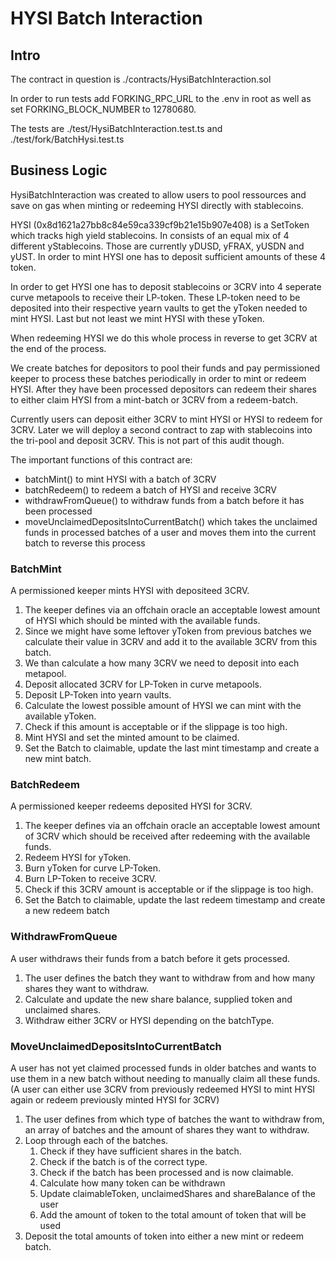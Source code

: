 # HYSI Batch Interaction

## Intro
The contract in question is ./contracts/HysiBatchInteraction.sol

In order to run tests add FORKING_RPC_URL to the .env in root as well as set FORKING_BLOCK_NUMBER to 12780680.

The tests are ./test/HysiBatchInteraction.test.ts and ./test/fork/BatchHysi.test.ts

## Business Logic
HysiBatchInteraction was created to allow users to pool ressources and save on gas when minting or redeeming HYSI directly with stablecoins.

HYSI (0x8d1621a27bb8c84e59ca339cf9b21e15b907e408) is a SetToken which tracks high yield stablecoins. In consists of an equal mix of 4 different yStablecoins. Those are currently yDUSD, yFRAX, yUSDN and yUST. In order to mint HYSI one has to deposit sufficient amounts of these 4 token.

In order to get HYSI one has to deposit stablecoins or 3CRV into 4 seperate curve metapools to receive their LP-token. These LP-token need to be deposited into their respective yearn vaults to get the yToken needed to mint HYSI. Last but not least we mint HYSI with these yToken.

When redeeming HYSI we do this whole process in reverse to get 3CRV at the end of the process.

We create batches for depositors to pool their funds and pay permissioned keeper to process these batches periodically in order to mint or redeem HYSI. After they have been processed depositors can redeem their shares to either claim HYSI from a mint-batch or 3CRV from a redeem-batch.

Currently users can deposit either 3CRV to mint HYSI or HYSI to redeem for 3CRV. Later we will deploy a second contract to zap with stablecoins into the tri-pool and deposit 3CRV. This is not part of this audit though.

The important functions of this contract are:
-  batchMint() to mint HYSI with a batch of 3CRV
-  batchRedeem() to redeem a batch of HYSI and receive 3CRV
-  withdrawFromQueue() to withdraw funds from a batch before it has been processed
-  moveUnclaimedDepositsIntoCurrentBatch() which takes the unclaimed funds in processed batches of a user and moves them into the current batch to reverse this process

### BatchMint
A permissioned keeper mints HYSI with depositeed 3CRV. 

1. The keeper defines via an offchain oracle an acceptable lowest amount of HYSI which should be minted with the available funds. 
2. Since we might have some leftover yToken from previous batches we calculate their value in 3CRV and add it to the available 3CRV from this batch. 
3. We than calculate a how many 3CRV we need to deposit into each metapool. 
4. Deposit allocated 3CRV for LP-Token in curve metapools.
5. Deposit LP-Token into yearn vaults.
6. Calculate the lowest possible amount of HYSI we can mint with the available yToken.
7. Check if this amount is acceptable or if the slippage is too high.
8. Mint HYSI and set the minted amount to be claimed.
9. Set the Batch to claimable, update the last mint timestamp and create a new mint batch.

### BatchRedeem
A permissioned keeper redeems deposited HYSI for 3CRV. 

1. The keeper defines via an offchain oracle an acceptable lowest amount of 3CRV which should be received after redeeming with the available funds. 
2. Redeem HYSI for yToken.
3. Burn yToken for curve LP-Token.
4. Burn LP-Token to receive 3CRV.
5. Check if this 3CRV amount is acceptable or if the slippage is too high.
6. Set the Batch to claimable, update the last redeem timestamp and create a new redeem batch

### WithdrawFromQueue
A user withdraws their funds from a batch before it gets processed.

1. The user defines the batch they want to withdraw from and how many shares they want to withdraw.
2. Calculate and update the new share balance, supplied token and unclaimed shares.
3. Withdraw either 3CRV or HYSI depending on the batchType.

### MoveUnclaimedDepositsIntoCurrentBatch
A user has not yet claimed processed funds in older batches and wants to use them in a new batch without needing to manually claim all these funds.
(A user can either use 3CRV from previously redeemed HYSI to mint HYSI again or redeem previously minted HYSI for 3CRV)

1. The user defines from which type of batches the want to withdraw from, an array of batches and the amount of shares they want to withdraw.
2. Loop through each of the batches.
   1. Check if they have sufficient shares in the batch.
   2. Check if the batch is of the correct type.
   3. Check if the batch has been processed and is now claimable.
   4. Calculate how many token can be withdrawn
   5. Update claimableToken, unclaimedShares and shareBalance of the user
   6. Add the amount of token to the total amount of token that will be used
3. Deposit the total amounts of token into either a new mint or redeem batch.